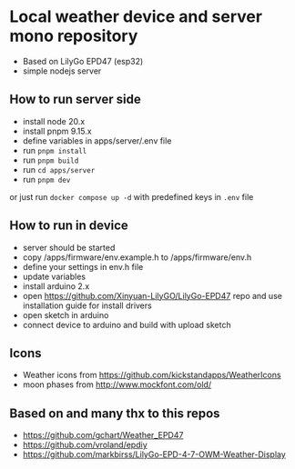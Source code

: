 # Local weather device and server mono repository
- Based on LilyGo EPD47 (esp32)
- simple nodejs server

## How to run server side
- install node 20.x
- install pnpm 9.15.x
- define variables in apps/server/.env file
- run `pnpm install`
- run `pnpm build`
- run `cd apps/server`
- run `pnpm dev`

or just run `docker compose up -d` with predefined keys in `.env` file

## How to run in device

- server should be started
- copy /apps/firmware/env.example.h to /apps/firmware/env.h
- define your settings in env.h file
- update variables
- install arduino 2.x
- open https://github.com/Xinyuan-LilyGO/LilyGo-EPD47 repo and use installation guide for install drivers
- open sketch in arduino
- connect device to arduino and build with upload sketch


## Icons
- Weather icons from https://github.com/kickstandapps/WeatherIcons
- moon phases from http://www.mockfont.com/old/


## Based on and many thx to this repos

- https://github.com/gchart/Weather_EPD47
- https://github.com/vroland/epdiy
- https://github.com/markbirss/LilyGo-EPD-4-7-OWM-Weather-Display
